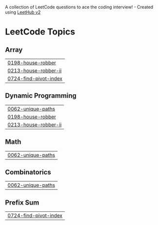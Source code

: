 A collection of LeetCode questions to ace the coding interview! - Created using [LeetHub v2](https://github.com/arunbhardwaj/LeetHub-2.0)
<!---LeetCode Topics Start-->
# LeetCode Topics
## Array
|  |
| ------- |
| [0198-house-robber](https://github.com/AravindR-K/LeetCode-Solutions/tree/master/0198-house-robber) |
| [0213-house-robber-ii](https://github.com/AravindR-K/LeetCode-Solutions/tree/master/0213-house-robber-ii) |
| [0724-find-pivot-index](https://github.com/AravindR-K/LeetCode-Solutions/tree/master/0724-find-pivot-index) |
## Dynamic Programming
|  |
| ------- |
| [0062-unique-paths](https://github.com/AravindR-K/LeetCode-Solutions/tree/master/0062-unique-paths) |
| [0198-house-robber](https://github.com/AravindR-K/LeetCode-Solutions/tree/master/0198-house-robber) |
| [0213-house-robber-ii](https://github.com/AravindR-K/LeetCode-Solutions/tree/master/0213-house-robber-ii) |
## Math
|  |
| ------- |
| [0062-unique-paths](https://github.com/AravindR-K/LeetCode-Solutions/tree/master/0062-unique-paths) |
## Combinatorics
|  |
| ------- |
| [0062-unique-paths](https://github.com/AravindR-K/LeetCode-Solutions/tree/master/0062-unique-paths) |
## Prefix Sum
|  |
| ------- |
| [0724-find-pivot-index](https://github.com/AravindR-K/LeetCode-Solutions/tree/master/0724-find-pivot-index) |
<!---LeetCode Topics End-->